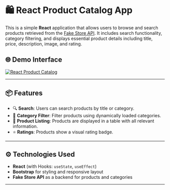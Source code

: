 # 🛍️ React Product Catalog App

This is a simple **React** application that allows users to browse and search products retrieved from the [Fake Store API](https://fakestoreapi.com/). It includes search functionality, category filtering, and displays essential product details including title, price, description, image, and rating.

## 🌐 Demo Interface

[![React Product Catalog](./react.png)](https://github.com/anouar-hamli/Store-Products-React/issues/1#issue-3168465624)

---

## 📦 Features

- 🔍 **Search**: Users can search products by title or category.
- 🧭 **Category Filter**: Filter products using dynamically loaded categories.
- 🛒 **Product Listing**: Products are displayed in a table with all relevant information.
- ⭐ **Ratings**: Products show a visual rating badge.

---

## ⚙️ Technologies Used

- **React** (with Hooks: `useState`, `useEffect`)
- **Bootstrap** for styling and responsive layout
- **Fake Store API** as a backend for products and categories

---


